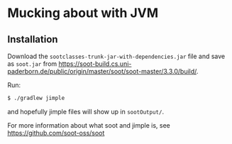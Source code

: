 # Mucking about with JVM

## Installation

Download the `sootclasses-trunk-jar-with-dependencies.jar` file and save as `soot.jar` from https://soot-build.cs.uni-paderborn.de/public/origin/master/soot/soot-master/3.3.0/build/.

Run:

```bash
$ ./gradlew jimple
```

and hopefully jimple files will show up in `sootOutput/`.

For more information about what soot and jimple is, see https://github.com/soot-oss/soot
